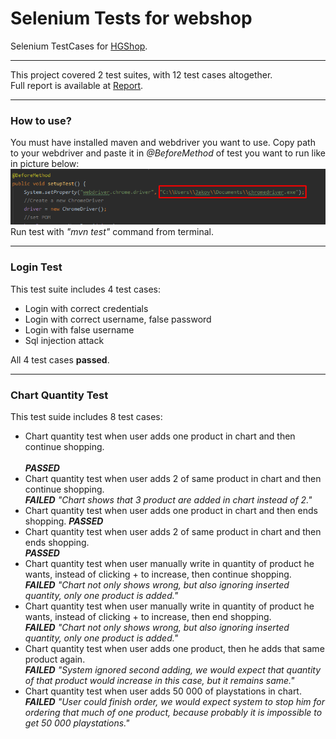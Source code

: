 # **Selenium Tests for webshop**


Selenium TestCases for [HGShop](https://www.hgshop.hr/).

---

This project covered 2 test suites, with 12 test cases altogether. <br/>
Full report is available at [Report](https://github.com/JakovSudar/SeleniumTest/blob/master/Selenium_test_project/target/surefire-reports/index.html).

---
### How to use?

You must have installed maven and webdriver you want to use.
Copy path to your webdriver and paste it in *@BeforeMethod* of test you want to run like in picture below: </br>
![](/Selenium_test_project/Images/direkcija.png)</br>
Run test with *"mvn test"* command from terminal.

---
### Login Test

This test suite includes 4 test cases:
- Login with correct credentials
- Login with correct username, false password
- Login with false username
- Sql injection attack

All 4 test cases **passed**.

---
### Chart Quantity Test

This test suide includes 8 test cases: 
- Chart quantity test when user adds one product in chart and then continue shopping.<br/>  
**_PASSED_**<br/> 
- Chart quantity test when user adds 2 of same product in chart and then continue shopping.<br/> 
**_FAILED_**  *"Chart shows that 3 product are added in chart instead of 2."*<br/> 
- Chart quantity test when user adds one product in chart and then ends shopping. 
**_PASSED_**<br/> 
- Chart quantity test when user adds 2 of same product in chart and then ends shopping. <br/> 
**_PASSED_**<br/> 
- Chart quantity test when user manually write in quantity of product he wants, instead of clicking + to increase, then continue shopping.<br/>  **_FAILED_**  *"Chart not only shows wrong, but also ignoring inserted quantity, only one product is added."*<br/> 
- Chart quantity test when user manually write in quantity of product he wants, instead of clicking + to increase, then end shopping. <br/> **_FAILED_**  *"Chart not only shows wrong, but also ignoring inserted quantity, only one product is added."*<br/> 
- Chart quantity test when user adds one product, then he adds that same product again.
<br/> **_FAILED_**  *"System ignored second adding, we would expect that quantity of that product would increase in this case, but it remains same."*<br/> 
- Chart quantity test when user adds 50 000 of playstations in chart.
<br/> **_FAILED_**  *"User could finish order, we would expect system to stop him for ordering that much of one product, because probably it is impossible to get 50 000 playstations."*<br/> 
